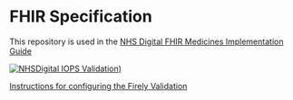 # FHIR Specification

 This repository is used in the [NHS Digital FHIR Medicines Implementation Guide](https://simplifier.net/guide/digitalmedicines/home) 

 [![NHSDigital IOPS Validation)](https://github.com/NHSDigital/NHSDigitial-FHIR-Medicines-ImplementationGuide/actions/workflows/integration.yml/badge.svg)](https://github.com/NHSDigital/NHSDigitial-FHIR-Medicines-ImplementationGuide/actions/workflows/integration.yml)

 [Instructions for configuring the Firely Validation](https://github.com/FirelyTeam/firely-terminal-pipeline)

